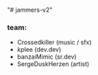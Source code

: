 "# jammers-v2" 

### team:
- Crossedkiller (music / sfx)
- kplee (dev.dev)
- banzaiMimic (sr.dev)
- SergeDuskHerzen (artist)
 